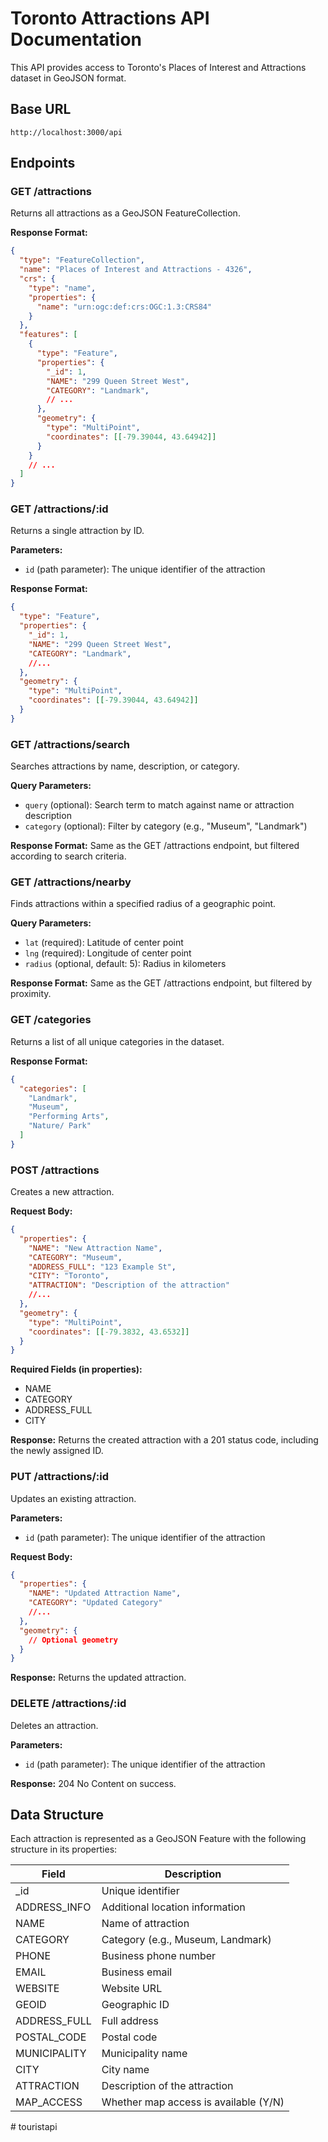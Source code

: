 # Toronto Attractions API Documentation

This API provides access to Toronto's Places of Interest and Attractions dataset in GeoJSON format.

## Base URL

```
http://localhost:3000/api
```

## Endpoints

### GET /attractions

Returns all attractions as a GeoJSON FeatureCollection.

**Response Format:**
```json
{
  "type": "FeatureCollection",
  "name": "Places of Interest and Attractions - 4326",
  "crs": { 
    "type": "name", 
    "properties": { 
      "name": "urn:ogc:def:crs:OGC:1.3:CRS84" 
    } 
  },
  "features": [
    {
      "type": "Feature",
      "properties": {
        "_id": 1,
        "NAME": "299 Queen Street West",
        "CATEGORY": "Landmark",
        // ...
      },
      "geometry": {
        "type": "MultiPoint",
        "coordinates": [[-79.39044, 43.64942]]
      }
    }
    // ...
  ]
}
```

### GET /attractions/:id

Returns a single attraction by ID.

**Parameters:**
- `id` (path parameter): The unique identifier of the attraction

**Response Format:**
```json
{
  "type": "Feature",
  "properties": {
    "_id": 1,
    "NAME": "299 Queen Street West",
    "CATEGORY": "Landmark",
    //...
  },
  "geometry": {
    "type": "MultiPoint",
    "coordinates": [[-79.39044, 43.64942]]
  }
}
```

### GET /attractions/search

Searches attractions by name, description, or category.

**Query Parameters:**
- `query` (optional): Search term to match against name or attraction description
- `category` (optional): Filter by category (e.g., "Museum", "Landmark")

**Response Format:**
Same as the GET /attractions endpoint, but filtered according to search criteria.

### GET /attractions/nearby

Finds attractions within a specified radius of a geographic point.

**Query Parameters:**
- `lat` (required): Latitude of center point
- `lng` (required): Longitude of center point
- `radius` (optional, default: 5): Radius in kilometers

**Response Format:**
Same as the GET /attractions endpoint, but filtered by proximity.

### GET /categories

Returns a list of all unique categories in the dataset.

**Response Format:**
```json
{
  "categories": [
    "Landmark",
    "Museum",
    "Performing Arts",
    "Nature/ Park"
  ]
}
```

### POST /attractions

Creates a new attraction.

**Request Body:**
```json
{
  "properties": {
    "NAME": "New Attraction Name",
    "CATEGORY": "Museum",
    "ADDRESS_FULL": "123 Example St",
    "CITY": "Toronto",
    "ATTRACTION": "Description of the attraction"
    //...
  },
  "geometry": {
    "type": "MultiPoint",
    "coordinates": [[-79.3832, 43.6532]]
  }
}
```

**Required Fields (in properties):**
- NAME
- CATEGORY
- ADDRESS_FULL
- CITY

**Response:**
Returns the created attraction with a 201 status code, including the newly assigned ID.

### PUT /attractions/:id

Updates an existing attraction.

**Parameters:**
- `id` (path parameter): The unique identifier of the attraction

**Request Body:**
```json
{
  "properties": {
    "NAME": "Updated Attraction Name",
    "CATEGORY": "Updated Category"
    //...
  },
  "geometry": {
    // Optional geometry
  }
}
```

**Response:**
Returns the updated attraction.

### DELETE /attractions/:id

Deletes an attraction.

**Parameters:**
- `id` (path parameter): The unique identifier of the attraction

**Response:**
204 No Content on success.

## Data Structure

Each attraction is represented as a GeoJSON Feature with the following structure in its properties:

| Field | Description |
|-------|-------------|
| _id | Unique identifier |
| ADDRESS_INFO | Additional location information |
| NAME | Name of attraction |
| CATEGORY | Category (e.g., Museum, Landmark) |
| PHONE | Business phone number |
| EMAIL | Business email |
| WEBSITE | Website URL |
| GEOID | Geographic ID |
| ADDRESS_FULL | Full address |
| POSTAL_CODE | Postal code |
| MUNICIPALITY | Municipality name |
| CITY | City name |
| ATTRACTION | Description of the attraction |
| MAP_ACCESS | Whether map access is available (Y/N) |
#   t o u r i s t a p i  
 